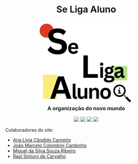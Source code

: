 <h1 align="center"> Se Liga Aluno </h1>

<h3 align="center">
    <img src="https://github.com/raulscarvalho/SeLigaAluno/blob/master/.github/profile/img/Seligaaluno2%2011.png" height="255" alt="SeLigaAluno"><br>
    A organização do novo mundo
</h3>

<p align="center">
  <a href = "mailto:seligaalunocontato@gmail.com"><img src="https://img.shields.io/badge/Gmail-D14836?style=for-the-badge&logo=gmail&logoColor=white" target="_blank"></a>
  <a href = "https://trello.com/invite/b/67fd757832a7f8c9b130ffdb/ATTI208f2d2497f5ae13c22ebc3fb4f81d15ECB93B71/pratica-profissional-2"><img src="https://img.shields.io/badge/Trello-%23026AA7.svg?style=for-the-badge&logo=Trello&logoColor=white" target="_blank"></a>
  <a href = "https://github.com/raulscarvalho/SeLigaAluno"><img src="https://img.shields.io/badge/github-%23121011.svg?style=for-the-badge&logo=github&logoColor=white" target="_blank"></a>
  <a href = "https://www.figma.com/design/ZBhm1dVqWYcwJMVjNyW0eu/SeLigaAluno?t=y3KSOadIoliUvA4H-1"><img src="https://img.shields.io/badge/figma-%23F24E1E.svg?style=for-the-badge&logo=figma&logoColor=white" target="_blank"></a>

</p>


Colaboradores do site:
- [Ana Lívia Cândido Carneiro](https://github.com/hellgby)
- [João Marcelo Colombini Cardonha](https://github.com/jmcolombini)
- [Miguel da Silva Souza Ribeiro](https://github.com/Miguelito0o)
- [Raúl Simioni de Carvalho](https://github.com/raulscarvalho)

